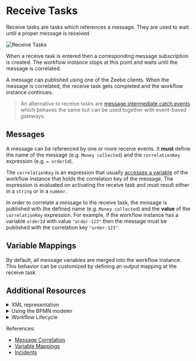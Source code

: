 # Receive Tasks

Receive tasks are tasks which references a message. They are used to wait until a proper message is received.

![Receive Tasks](/bpmn-workflows/receive-tasks/receive-tasks.png)

When a receive task is entered then a corresponding message subscription is created. The workflow instance stops at this point and waits until the message is correlated.

A message can published using one of the Zeebe clients. When the message is correlated, the receive task gets completed and the workflow instance continues.

> An alternative to receive tasks are [message intermediate catch events](/bpmn-workflows/message-events/message-events.html) which behaves the same but can be used together with event-based gateways.

## Messages

A message can be referenced by one or more receive events. It **must** define the name of the message (e.g. `Money collected`) and the `correlationKey` expression (e.g. `= orderId`).

The `correlationKey` is an expression that usually [accesses a variable](/reference/expressions.html#access-variables) of the workflow instance that holds the correlation key of the message. The expression is evaluated on activating the receive task and must result either in a `string` or in a `number`.

In order to correlate a message to the receive task, the message is published with the defined name (e.g. `Money collected`) and the **value** of the `correlationKey` expression. For example, if the workflow instance has a variable `orderId` with value `"order-123"` then the message must be published with the correlation key `"order-123"`.

## Variable Mappings

By default, all message variables are merged into the workflow instance. This behavior can be customized by defining an output mapping at the receive task.

## Additional Resources

<details>
  <summary>XML representation</summary>
  <p>A receive task with message definition:

```xml
<bpmn:message id="Message_1iz5qtq" name="Money collected">
   <bpmn:extensionElements>
     <zeebe:subscription correlationKey="orderId" />
   </bpmn:extensionElements>
</bpmn:message>

<bpmn:receiveTask id="money-collected" name="Money collected"
  messageRef="Message_1iz5qtq">
</bpmn:receiveTask>
```

  </p>
</details>

<details>
  <summary>Using the BPMN modeler</summary>
  <p>Adding a receive task with message:

![receive-task](/bpmn-workflows/receive-tasks/receive-task.gif)
  </p>
</details>

<details>
  <summary>Workflow Lifecycle</summary>
  <p>Workflow instance records of a receive task:

<table>
    <tr>
        <th>Intent</th>
        <th>Element Id</th>
        <th>Element Type</th>
    </tr>
    <tr>
        <td>ELEMENT_ACTIVATING</td>
        <td>money-collected</td>
        <td>RECEIVE_TASK</td>
    <tr>
    <tr>
        <td>ELEMENT_ACTIVATED</td>
        <td>money-collected</td>
        <td>RECEIVE_TASK</td>
    <tr>
    <tr>
        <td>...</td>
        <td>...</td>
        <td>...</td>
    <tr>
    <tr>
        <td>EVENT_OCCURRED</td>
        <td>money-collected</td>
        <td>RECEIVE_TASK</td>
    <tr>
    <tr>
        <td>ELEMENT_COMPLETING</td>
        <td>money-collected</td>
        <td>RECEIVE_TASK</td>
    <tr>
    <tr>
        <td>ELEMENT_COMPLETED</td>
        <td>money-collected</td>
        <td>RECEIVE_TASK</td>
    <tr>
</table>

  </p>
</details>

References:
* [Message Correlation](/reference/message-correlation.html)
* [Variable Mappings](/reference/variables.html#inputoutput-variable-mappings)
* [Incidents](/reference/incidents.html)
